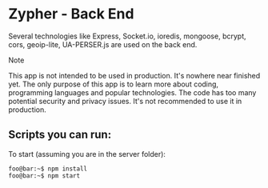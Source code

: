 
# Zypher - Back End

Several technologies like Express, Socket.io, ioredis, mongoose, bcrypt, cors, geoip-lite, UA-PERSER.js are used on the back end.

> [!NOTE]
> This app is not  intended to be used in production. It's nowhere near finished yet. The only purpose of this app is to learn more about coding, programming languages and popular technologies. The code has too many potential security and privacy issues. It's not recommended to use it in production.

## Scripts you can run:
To start (assuming you are in the server folder):

```console
foo@bar:~$ npm install
foo@bar:~$ npm start
```